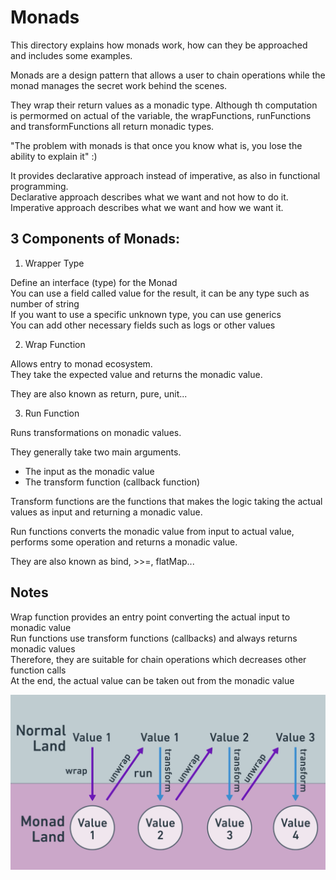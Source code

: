 # Monads

This directory explains how monads work, how can they be approached and includes some examples.

Monads are a design pattern that allows a user to chain operations while the monad manages the secret work behind the scenes.

They wrap their return values as a monadic type. Although th computation is permormed on actual of the variable, the wrapFunctions, runFunctions and transformFunctions all return monadic types.

"The problem with monads is that once you know what is, you lose the ability to explain it" :)

It provides declarative approach instead of imperative, as also in functional programming.  
Declarative approach describes what we want and not how to do it.  
Imperative approach describes what we want and how we want it.

## 3 Components of Monads:

1. Wrapper Type

Define an interface (type) for the Monad  
You can use a field called value for the result, it can be any type such as number of string  
If you want to use a specific unknown type, you can use generics <T>  
You can add other necessary fields such as logs or other values

2. Wrap Function

Allows entry to monad ecosystem.  
They take the expected value and returns the monadic value.

They are also known as return, pure, unit...

3. Run Function

Runs transformations on monadic values.

They generally take two main arguments.

- The input as the monadic value
- The transform function (callback function)

Transform functions are the functions that makes the logic taking the actual values as input and returning a monadic value.

Run functions converts the monadic value from input to actual value, performs some operation and returns a monadic value.

They are also known as bind, >>=, flatMap...

## Notes

Wrap function provides an entry point converting the actual input to monadic value  
Run functions use transform functions (callbacks) and always returns monadic values  
Therefore, they are suitable for chain operations which decreases other function calls  
At the end, the actual value can be taken out from the monadic value

![MONAD_WORLD](images/monad-land.png)

